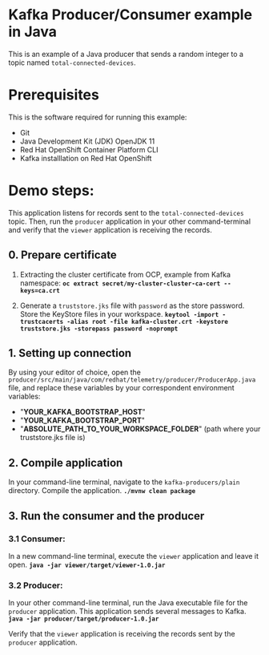 # Kafka Producer/Consumer example in Java
This is an example of a Java producer that sends a random integer to a topic named `total-connected-devices`.
# Prerequisites
This is the software required for running this example:
 - Git 
 - Java Development Kit (JDK) OpenJDK 11
 - Red Hat OpenShift Container Platform CLI 
 - Kafka installlation on Red Hat OpenShift 

# Demo steps:
This application listens for records sent to the `total-connected-devices` topic. Then, run the `producer` application in your other command-terminal and verify that the `viewer` application is receiving the records.
## 0. Prepare certificate 
  1. Extracting the cluster certificate from OCP, example from Kafka namespace:
 **`oc extract secret/my-cluster-cluster-ca-cert --keys=ca.crt `**
 
 3. Generate a `truststore.jks` file with `password` as the store password. Store the KeyStore files in your workspace.
 **`keytool -import -trustcacerts -alias root -file kafka-cluster.crt -keystore truststore.jks -storepass password -noprompt`**
## 1. Setting up connection
By using your editor of choice, open the `producer/src/main/java/com/redhat/telemetry/producer/ProducerApp.java` file, and replace these variables by your correspondent environment variables: 
 - "**YOUR_KAFKA_BOOTSTRAP_HOST**"
 - "**YOUR_KAFKA_BOOTSTRAP_PORT**"
 - "**ABSOLUTE_PATH_TO_YOUR_WORKSPACE_FOLDER**" (path where your truststore.jks file is)

## 2. Compile application
In your command-line terminal, navigate to the `kafka-producers/plain` directory. Compile the application.
**`./mvnw clean package`**
## 3. Run the consumer and the producer
### 3.1 Consumer: 
In a new command-line terminal, execute the `viewer` application and leave it open.
**`java -jar viewer/target/viewer-1.0.jar`**

### 3.2 Producer: 
In your other command-line terminal, run the Java executable file for the `producer` application. This application sends several messages to Kafka.
**`java -jar producer/target/producer-1.0.jar`**

Verify that the `viewer` application is receiving the records sent by the `producer` application.
